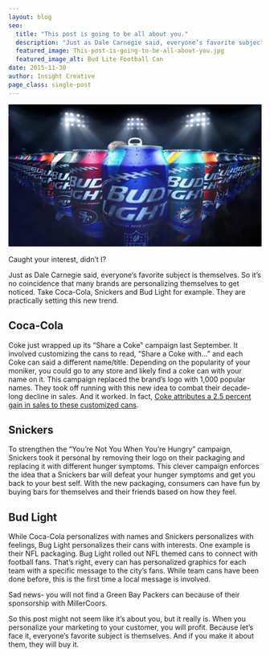 ```yaml
---
layout: blog
seo:
  title: "This post is going to be all about you."
  description: "Just as Dale Carnegie said, everyone’s favorite subject is themselves. So it’s no coincidence that many brands are personalizing themselves to get noticed. Take Coca-Cola, Snickers and Bud Light for example. They are practically setting this new trend."
  featured_image: This-post-is-going-to-be-all-about-you.jpg
  featured_image_alt: Bud Lite Football Can
date: 2015-11-30
author: Insight Creative
page_class: single-post
---
```


![Bud Lite Football Can](This-post-is-going-to-be-all-about-you.jpg)

Caught your interest, didn’t I?

Just as Dale Carnegie said, everyone’s favorite subject is themselves. So it’s no coincidence that many brands are personalizing themselves to get noticed. Take Coca-Cola, Snickers and Bud Light for example. They are practically setting this new trend.

## Coca-Cola

Coke just wrapped up its “Share a Coke” campaign last September. It involved customizing the cans to read, “Share a Coke with…” and each Coke can said a different name/title. Depending on the popularity of your moniker, you could go to any store and likely find a coke can with your name on it. This campaign replaced the brand’s logo with 1,000 popular names. They took off running with this new idea to combat their decade-long decline in sales. And it worked. In fact, <a href="http://www.adweek.com/news-gallery/advertising-branding/why-brands-coca-cola-and-bud-light-are-making-packaging-personal-167340" target="_blank" rel="noopener noreferrer">Coke attributes a 2.5 percent gain in sales to these customized cans</a>.

## Snickers

To strengthen the “You’re Not You When You’re Hungry” campaign, Snickers took it personal by removing their logo on their packaging and replacing it with different hunger symptoms. This clever campaign enforces the idea that a Snickers bar will defeat your hunger symptoms and get you back to your best self. With the new packaging, consumers can have fun by buying bars for themselves and their friends based on how they feel.

## Bud Light

While Coca-Cola personalizes with names and Snickers personalizes with feelings, Bug Light personalizes their cans with interests. One example is their NFL packaging. Bug Light rolled out NFL themed cans to connect with football fans. That’s right, every can has personalized graphics for each team with a specific message to the city’s fans. While team cans have been done before, this is the first time a local message is involved.

Sad news- you will not find a Green Bay Packers can because of their sponsorship with MillerCoors.

So this post might not seem like it’s about you, but it really is. When you personalize your marketing to your customer, you will profit. Because let’s face it, everyone’s favorite subject is themselves. And if you make it about them, they will buy it.
